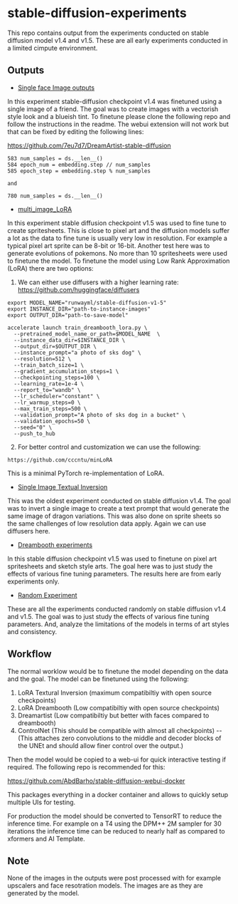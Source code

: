 # stable-diffusion-experiments

This repo contains output from the experiments conducted on stable diffusion model v1.4 and v1.5. These are all early experiments conducted in a limited cimpute environment. 

## Outputs

* [Single face Image outputs](outputs/single_face_finetuning)

In this experiment stable-diffusion checkpoint v1.4 was finetuned using a single image of a friend. The goal was to create images with a vectorish style look and a blueish tint. To finetune please clone the following repo and follow the instructions in the readme. The webui extension will not work but that can be fixed by editing the following lines:

https://github.com/7eu7d7/DreamArtist-stable-diffusion
```
583 num_samples = ds.__len__()
584 epoch_num = embedding.step // num_samples
585 epoch_step = embedding.step % num_samples

and 

780 num_samples = ds.__len__()
```


* [multi_image_LoRA](outputs/multi_image_LoRA)

In this experiment stable diffusion checkpoint v1.5 was used to fine tune to create spritesheets. This is close to pixel art and the diffusion models suffer a lot as the data to fine tune is usually very low in resolution. For example a typical pixel art sprite can be 8-bit or 16-bit. Another test here was to generate evolutions of pokemons. No more than 10 spritesheets were used to finetune the model. To finetune the model using Low Rank Approximation (LoRA) there are two options:

1. We can either use diffusers with a higher learning rate:
https://github.com/huggingface/diffusers
```
export MODEL_NAME="runwayml/stable-diffusion-v1-5"
export INSTANCE_DIR="path-to-instance-images"
export OUTPUT_DIR="path-to-save-model"

accelerate launch train_dreambooth_lora.py \
  --pretrained_model_name_or_path=$MODEL_NAME  \
  --instance_data_dir=$INSTANCE_DIR \
  --output_dir=$OUTPUT_DIR \
  --instance_prompt="a photo of sks dog" \
  --resolution=512 \
  --train_batch_size=1 \
  --gradient_accumulation_steps=1 \
  --checkpointing_steps=100 \
  --learning_rate=1e-4 \
  --report_to="wandb" \
  --lr_scheduler="constant" \
  --lr_warmup_steps=0 \
  --max_train_steps=500 \
  --validation_prompt="A photo of sks dog in a bucket" \
  --validation_epochs=50 \
  --seed="0" \
  --push_to_hub

```

2. For better control and customization we can use the following:

```
https://github.com/cccntu/minLoRA
```
This is a minimal PyTorch re-implementation of LoRA.

* [Single Image Textual Inversion](outputs/single_image_textual_inversions)

This was the oldest experiment conducted on stable diffusion v1.4. The goal was to invert a single image to create a text prompt that would generate the same image of dragon variations. This was also done on sprite sheets so the same challenges of low resolution data apply. Again we can use diffusers here. 

* [Dreambooth experiments](outputs/dreambooth)

In this stable diffusion checkpoint v1.5 was used to finetune on pixel art spritesheets and sketch style arts. The goal here was to just study the effects of various fine tuning parameters. The results here are from early experiments only.

* [Random Experiment](outputs/random)

These are all the experiments conducted randomly on stable diffusion v1.4 and v1.5. The goal was to just study the effects of various fine tuning parameters. And, analyze the limitations of the models in terms of art styles and consistency.

## Workflow

The normal worklow would be to finetune the model depending on the data and the goal. The model can be finetuned using the following:

1. LoRA Textural Inversion (maximum compatibiltiy with open source checkpoints)
2. LoRA Dreambooth (Low compatibiltiy with open source checkpoints)
3. Dreamartist (Low compatibiltiy but better with faces compared to dreambooth)
4. ControlNet (This should be compatible with almost all checkpoints) -- (This attaches zero convolutions to the middle and decoder blocks of the UNEt and should allow finer control over the output.)

Then the model would be copied to a web-ui for quick interactive testing if required. The following repo is recommended for this:

https://github.com/AbdBarho/stable-diffusion-webui-docker

This packages everything in a docker container and allows to quickly setup multiple UIs for testing.

For production the model should be converted to TensorRT to reduce the inference time. For example on a T4 using the DPM++ 2M sampler for 30 iterations the inference time can be reduced to nearly half as compared to xformers and AI Template.


## Note

None of the images in the outputs were post processed with for example upscalers and face resotration models. The images are as they are generated by the model.
